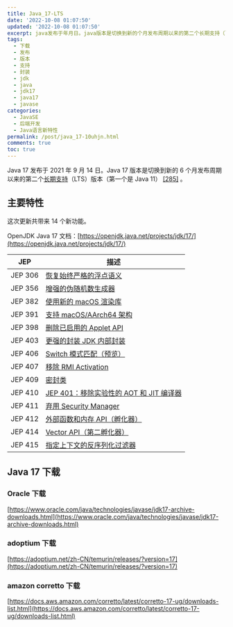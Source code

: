 ```yaml
---
title: Java_17-LTS
date: '2022-10-08 01:07:50'
updated: '2022-10-08 01:07:50'
excerpt: java发布于年月日。java版本是切换到新的个月发布周期以来的第二个长期支持（lts）版本（第一个是java）[]。主要特性这次更新共带来个新功能。openjdkjava文档_https_openjdkjavanetprojectsjdkjep描述jep恢复始终严格的浮点语义jep增强的伪随机数生成器jep使用新的macos渲染库jep支持macosaarch架构jep删除已启用的appletapijep更强的封装jdk内部封装jepswitch模式匹配（预览）jep移除rmiactivationjep
tags:
  - 下载
  - 发布
  - 版本
  - 支持
  - 封装
  - jdk
  - java
  - jdk17
  - java17
  - javase
categories:
  - JavaSE
  - 后端开发
  - Java语言新特性
permalink: /post/java_17-10uhjn.html
comments: true
toc: true
---
```

Java 17 发布于 2021 年 9 月 14 日。Java 17 版本是切换到新的 6 个月发布周期以来的第二个[长期支持](https://zh.wikipedia.org/wiki/%E9%95%BF%E6%9C%9F%E6%94%AF%E6%8C%81 "长期支持")（LTS）版本（第一个是 Java 11） [[285]](https://zh.wikipedia.org/zh-cn/Java%E7%89%88%E6%9C%AC%E6%AD%B7%E5%8F%B2#cite_note-285) 。

## 主要特性

这次更新共带来 14 个新功能。

OpenJDK Java 17 文档：[https://openjdk.java.net/projects/jdk/17/](https://openjdk.java.net/projects/jdk/17/)

|JEP|描述|
| ---------| ------|
|JEP 306|[恢复始终严格的浮点语义](https://openjdk.java.net/jeps/306)|
|JEP 356|[增强的伪随机数生成器](https://openjdk.java.net/jeps/356)|
|JEP 382|[使用新的 macOS 渲染库](https://openjdk.java.net/jeps/382)|
|JEP 391|[支持 macOS/AArch64 架构](https://openjdk.java.net/jeps/391)|
|JEP 398|[删除已启用的 Applet API](https://openjdk.java.net/jeps/398)|
|JEP 403|[更强的封装 JDK 内部封装](https://openjdk.java.net/jeps/403)|
|JEP 406|[Switch 模式匹配（预览）](https://openjdk.java.net/jeps/406)|
|JEP 407|[移除 RMI Activation](https://openjdk.java.net/jeps/407)|
|JEP 409|[密封类](https://openjdk.java.net/jeps/409)|
|JEP 410|[JEP 401：移除实验性的 AOT 和 JIT 编译器](https://openjdk.java.net/jeps/410)|
|JEP 411|[弃用 Security Manager](https://openjdk.java.net/jeps/411)|
|JEP 412|[外部函数和内存 API（孵化器）](https://openjdk.java.net/jeps/412)|
|JEP 414|[Vector API（第二孵化器）](https://openjdk.java.net/jeps/414)|
|JEP 415|[指定上下文的反序列化过滤器](https://openjdk.java.net/jeps/415)|

## Java 17 下载

### Oracle 下载

[https://www.oracle.com/java/technologies/javase/jdk17-archive-downloads.html](https://www.oracle.com/java/technologies/javase/jdk17-archive-downloads.html)

### adoptium 下载

[https://adoptium.net/zh-CN/temurin/releases/?version=17](https://adoptium.net/zh-CN/temurin/releases/?version=17)

### amazon corretto 下载

[https://docs.aws.amazon.com/corretto/latest/corretto-17-ug/downloads-list.html](https://docs.aws.amazon.com/corretto/latest/corretto-17-ug/downloads-list.html)

‍